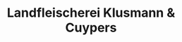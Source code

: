 ---
title: "Landfleischerei Klusmann & Cuypers"
url: /wendeburg/landfleischerei-klusmann-und-cuypers/
shop: Metzgerei
---